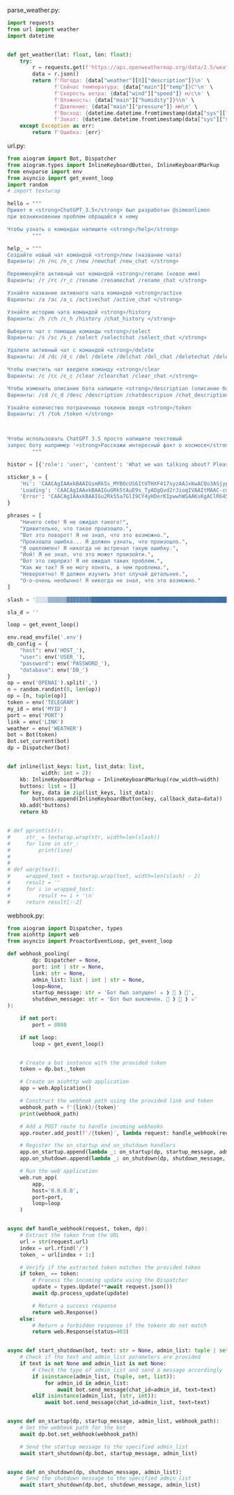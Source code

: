                                                                                                                                                                                                                                                                                                                                                                                                                                                                                                                                                                                                                                                                                                                                                                                                                                                                                                                                                                                                                                                                                                                                                                                                                                                                                                                                                                                                                                                                                                                                                                                                                                                                                                                                                                                                                                                                                                                                                                                                                                                                                                                                                                                                                                                                                                                                                                                                                                                                                                                                                                                                                                                                                                                                                                                                                                                                                                                                                                                                                                                                                                                                                                                                                                                                                                                                                                                                                                                                                                                                                                                                                                                                                                                                                                                                                                                                                                                                                                                                                                                                                                                                                                                                                                                                                                                                                                                                                                                                                                                                                                                                                                                                                                                                                                                                                                                                                                                                                                                                                                                                                                                                                                                                                                                                                                                                                                                                                                                                                                                                                                                                                                                                                                                                                                                                                                                                                                                                                                                                                                                                                                                                                                                                                                                                                                                                                                                                                                                                                                                                                                                                                                                                                                                                                                                                                                                                                                                                                                                                                                                                                                                                                                                                                                                                                                                                                                                                                                                                                                                                                                                                                                                                                                                                                                                                                                                                                                                                                                                                                                                                                                                                                                                                                                                                                                                                                                                                                                                                                                                                                                                                                                                                                                                                                                                                                                                                                                                                                                                                                                                                                                                                                                                                                                                                                                                                                                                                                                                                                                                                                                                                                                                                                                                                                                                                                                                                                                                                                                                                                                                                                                                                                                                                                                                                                                                                                                                                                                                                                                                                                                                                                                                                                                                                                                                                                                                                                                                                                                                                                                                                                                                                                                                                                                                                                                                                                                                                                                                                                                                                                                                                                                                                                                                                                                                                                                                                                                                                                                                                                                                                                                                                                                                                                                                                                                                                                                                                                                                                                                                                                                                                                                                                                                                                                                                                                                                                                                                                                                                                                                                                                                                                                                                                                                                                                                                                                                                                                                                                                                                                                                                                                                                                                                                                                                                                                                                                                                                                                                                                                                                                                                                                                                                                                                                                                                                                                                                                                                                                                                                                                                                                                                                                                                                                                                                                                                                                                                                                                                                                                                                                                                                                                                                                                                                                                                                                                                                                                                                                                                                                                                                                                                                                                                                                                                                                                                                                                                     parse_weather.py:
```py
import requests
from url import weather
import datetime


def get_weather(lat: float, lon: float):
    try:
        r = requests.get(f'https://api.openweathermap.org/data/2.5/weather?lat={lat}&lon={lon}&units=metric&lang=RU&appid={weather}')
        data = r.json()
        return f'Погода: {data["weather"][0]["description"]}\n' \
               f'Сейчас температура: {data["main"]["temp"]}C°\n' \
               f'Скорость ветра: {data["wind"]["speed"]} м/с\n' \
               f'Влажность: {data["main"]["humidity"]}%\n' \
               f'Давление: {data["main"]["pressure"]} мм\n' \
               f'Восход: {datetime.datetime.fromtimestamp(data["sys"]["sunrise"]).strftime("%H:%M:%S")}\n' \
               f'Закат: {datetime.datetime.fromtimestamp(data["sys"]["sunset"]).strftime("%H:%M:%S")}'
    except Exception as err:
        return f'Ошибка: {err}'

```
url.py:
```py
from aiogram import Bot, Dispatcher
from aiogram.types import InlineKeyboardButton, InlineKeyboardMarkup
from envparse import env
from asyncio import get_event_loop
import random
# import textwrap

hello = """
Привет я <strong>ChatGPT_3.5</strong> был разработан @simeonlimon
при возникновении проблем обращайся к нему

Чтобы узнать о командах напишите <strong>/help</strong>
        """

help_ = """
Создайте новый чат командой <strong>/new (название чата)
Варианты: /n /nc /n_c /new /newchat /new_chat </strong>

Переименуйте активный чат командой <strong>/rename (новое имя)
Варианты: /r /rc /r_c /rename /renamechat /rename_chat </strong>

Узнайте название активного чата командой <strong>/active
Варианты: /a /ac /a_c /activechat /active_chat </strong> 

Узнайте историю чата командой <strong>/history
Варианты: /h /ch /c_h /history /chat_history </strong>

Выберете чат с помощью команды <strong>/select
Варианты: /s /sc /s_c /select /selectchat /select_chat </strong>

Удалите активный чат с командой <strong>/delete
Варианты: /d /dc /d_c /del /delete /delchat /del_chat /deletechat /delete_chat </strong>

Чтобы очистить чат введите команду <strong>/clear
Варианты: /c /cc /c_c /clear /clearchat /clear_chat </strong>

Чтобы изменить описание бота напишите <strong>/description (описание бота)
Варианты: /cd /c_d /desc /description /chatdescripion /chat_description </strong>

Узнайте количество потраченных токенов введя <strong>/token
Варианты: /t /tok /token </strong>



Чтобы использовать ChatGPT 3.5 просто напишите текстовый
запрос боту например '<strong>Расскажи интересный факт о космосе</strong>'
        """

histor = [{'role': 'user', 'content': 'What we was talking about? Please answer me on russian language, your answer need to be short'}]

sticker_s = {
    'Hi': 'CAACAgIAAxkBAAIGsmRk5s_MYBOcUS6ItUTHXF417syzAAJxKwACQo3ASjypfvfFuI3SLwQ',
    'Loading': 'CAACAgIAAxkBAAIGuGRk5tAuE9s_TyADgQvd2rJioqIVAAItMAAC-cm5SlL0u9sCgWBtLwQ',
    'Error': 'CAACAgIAAxkBAAIGu2Rk55a7GlI9CY4yHDerKIpwwhWSAAKsKgAClR64SlmLYAGBoLH7LwQ'
}

phrases = [
    "Ничего себе! Я не ожидал такого!",
    "Удивительно, что такое произошло.",
    "Вот это поворот! Я не знал, что это возможно.",
    "Произошла ошибка... Я должен узнать, что произошло.",
    "Я ошеломлен! Я никогда не встречал такую ошибку.",
    "Йой! Я не знал, что это может произойти.",
    "Вот это сюрприз! Я не ожидал таких проблем.",
    "Как же так? Я не могу понять, в чем проблема.",
    "Невероятно! Я должен изучить этот случай детальнее.",
    "О-о-очень необычно! Я никогда не знал, что это возможно."
]

slash = '░░░░▒▒▒▒▒▒▓▓▓▓▓▓▓▓████████████████████████████████████████████████████▓▓▓▓▓▓▓▓▒▒▒▒▒▒░░░░\n'

sla_d = ''

loop = get_event_loop()

env.read_envfile('.env')
db_config = {
    "host": env('HOST_'),
    "user": env('USER_'),
    "password": env('PASSWORD_'),
    "database": env('DB_')
}
op = env('OPENAI').split(',')
n = random.randint(0, len(op))
op = [n, tuple(op)]
token = env('TELEGRAM')
my_id = env('MYID')
port = env('PORT')
link = env('LINK')
weather = env('WEATHER')
bot = Bot(token)
Bot.set_current(bot)
dp = Dispatcher(bot)


def inline(list_keys: list, list_data: list,
           width: int = 2):
    kb: InlineKeyboardMarkup = InlineKeyboardMarkup(row_width=width)
    buttons: list = []
    for key, data in zip(list_keys, list_data):
        buttons.append(InlineKeyboardButton(key, callback_data=data))
    kb.add(*buttons)
    return kb


# def pprint(str):
#     str_ = textwrap.wrap(str, width=len(slash))
#     for line in str_:
#         print(line)
#
#
# def warp(text):
#     wrapped_text = textwrap.wrap(text, width=len(slash) - 2)
#     result = ''
#     for i in wrapped_text:
#         result += i + '\n'
#     return result[:-2]

```
webhook.py:
```py
from aiogram import Dispatcher, types
from aiohttp import web
from asyncio import ProactorEventLoop, get_event_loop

def webhook_pooling(
        dp: Dispatcher = None,
        port: int | str = None,
        link: str = None,
        admin_list: list | int | str = None,
        loop=None,
        startup_message: str = 'Бот был запущен! ☠️ ❱ 👾 ❱ 🤖',
        shutdown_message: str = 'Бот был выключен. 🤖 ❱ 👾 ❱ ☠️'
):

    if not port:
        port = 8080

    if not loop:
        loop = get_event_loop()


    # Create a bot instance with the provided token
    token = dp.bot._token

    # Create an aiohttp web application
    app = web.Application()

    # Construct the webhook path using the provided link and token
    webhook_path = f'{link}/{token}'
    print(webhook_path)

    # Add a POST route to handle incoming webhooks
    app.router.add_post(f'/{token}', lambda request: handle_webhook(request, token, dp))

    # Register the on_startup and on_shutdown handlers
    app.on_startup.append(lambda _: on_startup(dp, startup_message, admin_list, webhook_path))
    app.on_shutdown.append(lambda _: on_shutdown(dp, shutdown_message, admin_list))

    # Run the web application
    web.run_app(
        app,
        host='0.0.0.0',
        port=port,
        loop=loop
    )


async def handle_webhook(request, token, dp):
    # Extract the token from the URL
    url = str(request.url)
    index = url.rfind('/')
    token_ = url[index + 1:]

    # Verify if the extracted token matches the provided token
    if token_ == token:
        # Process the incoming update using the Dispatcher
        update = types.Update(**await request.json())
        await dp.process_update(update)

        # Return a success response
        return web.Response()
    else:
        # Return a forbidden response if the tokens do not match
        return web.Response(status=403)


async def start_shutdown(bot, text: str = None, admin_list: tuple | set | list | str | int = None):
    # Check if the text and admin_list parameters are provided
    if text is not None and admin_list is not None:
        # Check the type of admin_list and send a message accordingly
        if isinstance(admin_list, (tuple, set, list)):
            for admin_id in admin_list:
                await bot.send_message(chat_id=admin_id, text=text)
        elif isinstance(admin_list, (str, int)):
            await bot.send_message(chat_id=admin_list, text=text)


async def on_startup(dp, startup_message, admin_list, webhook_path):
    # Set the webhook path for the bot
    await dp.bot.set_webhook(webhook_path)

    # Send the startup message to the specified admin_list
    await start_shutdown(dp.bot, startup_message, admin_list)


async def on_shutdown(dp, shutdown_message, admin_list):
    # Send the shutdown message to the specified admin_list
    await start_shutdown(dp.bot, shutdown_message, admin_list)

```
